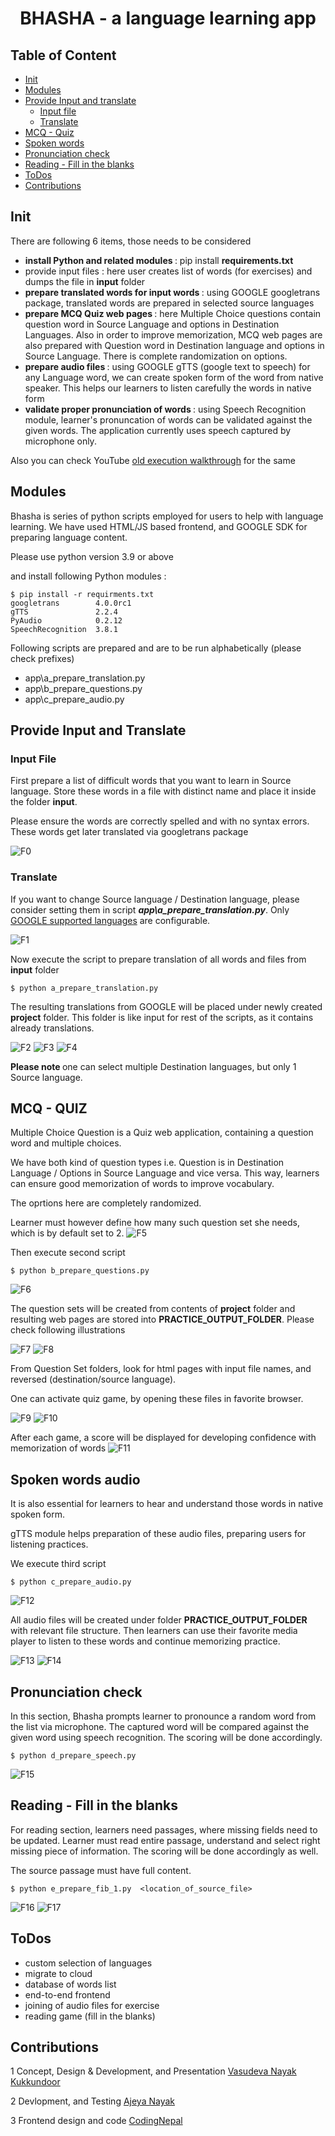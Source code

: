 <h1 align="Center"> BHASHA - a language learning app</h1>

## Table of Content

* [Init](#init)
* [Modules](#modules)
* [Provide Input and translate ](#input)
    + [Input file](#ipfile)
    + [Translate](#trans)
* [MCQ - Quiz](#mcq)
* [Spoken words](#audio)
* [Pronunciation check](#pronounce)
* [Reading - Fill in the blanks](#reading1)
* [ToDos](#todo)
* [Contributions](#contributions)

## <a name="init"></a> Init

There are following 6 items, those needs to be considered

* <b> install Python and related modules </b> : pip install  <b> requirements.txt </b>
* provide input files : here user creates list of words (for exercises) and dumps the file in <b>input</b> folder
* <b> prepare translated words for input words </b>: using GOOGLE googletrans package, translated words are prepared in selected source languages
* <b> prepare MCQ Quiz web pages </b>: here Multiple Choice questions contain question word in Source Language and options in Destination Languages. Also in order to improve memorization, MCQ web pages are also prepared with Question word in Destination language and options in Source Language. There is complete randomization on options.
* <b> prepare audio files </b>: using GOOGLE gTTS (google text to speech) for any  Language word, we can create spoken form of the word from native speaker. This helps our learners to listen carefully the words in native form
* <b> validate proper pronunciation of words </b>: using Speech Recognition module, learner's pronuncation of words can be validated against the given words. The application currently uses speech captured by microphone only.

Also you can check YouTube [old execution walkthrough](https://www.youtube.com/watch?v=7gZ_o_pPH_4&t=4s) for the same 

## <a name="modules"></a> Modules

Bhasha is series of python scripts employed for users to help with language learning. 
We have used HTML/JS based frontend, and GOOGLE SDK for preparing language content. 


Please use python version 3.9 or above

and install following Python modules :

```shell
$ pip install -r requirments.txt
googletrans        4.0.0rc1
gTTS               2.2.4
PyAudio            0.2.12
SpeechRecognition  3.8.1
```
Following scripts are prepared and are to be run alphabetically (please check prefixes)

* app\a_prepare_translation.py
* app\b_prepare_questions.py
* app\c_prepare_audio.py


## <a name="input"></a> Provide Input and Translate

### <a name="ipfile"></a> Input File<br />

First prepare a list of difficult words that you want to learn in Source language. Store these words in a file with distinct name and place it inside the folder <b>input</b>.

Please ensure the words are correctly spelled and with no syntax errors. These words get later translated via googletrans package

![F0](../images/0_input_file.png)

### <a name="trans"></a> Translate <br />

If you want to change Source language / Destination language, please consider setting them in script <i><b>app\a_prepare_translation.py</i></b>. Only [GOOGLE supported languages](https://cloud.google.com/translate/docs/languages) are configurable.

![F1](../images/1_select_language.png)

Now execute the script to prepare translation of all words and files from <b>input</b> folder

```shell
$ python a_prepare_translation.py
```

The resulting translations from GOOGLE will be placed under newly created <b>project</b> folder. This folder is like input for rest of the scripts, as it contains already translations.

![F2](../images/2_prepare_translation.png)
![F3](../images/3_prepare_translation.png)
![F4](../images/4_translated.png)

<b>Please note </b> one can select multiple Destination languages, but only 1 Source language.

## <a name="mcq"></a> MCQ - QUIZ

Multiple Choice Question is a Quiz web application, containing a question word and multiple choices. 

We have both kind of question types i.e. Question is in Destination Language / Options in Source Language and vice versa. This way, learners can ensure good memorization of words to improve vocabulary.

The oprtions here are completely randomized.

Learner must however define how many such question set she needs, which is by default set to 2. 
![F5](../images/5_practice_set_numbers.png)

Then execute second script

```shell
$ python b_prepare_questions.py
```
![F6](../images/5_prep_mcq.png)

 The question sets will be created from contents of <b>project</b> folder and resulting web pages are stored into <b>PRACTICE_OUTPUT_FOLDER</b>. Please check following illustrations

![F7](../images/6_practice_folders.png)
![F8](../images/7_practice_set_files.png)

From Question Set folders, look for html pages with input file names, and reversed (destination/source language). 

One can activate quiz game, by opening these files in favorite browser.

![F9](../images/8_mcq_p.png)
![F10](../images/9_mcq_r_p.png)

After each game, a score will be displayed for developing confidence with memorization of words
![F11](../images/10_mcq_result.png)

## <a name="audio"></a> Spoken words audio

It is also essential for learners to hear and understand those words in native spoken form.

gTTS module helps preparation of these audio files, preparing users for listening practices.

We execute third script 

```shell
$ python c_prepare_audio.py
```
![F12](../images/11_prepare_audio.png)

All audio files will be created under folder  <b>PRACTICE_OUTPUT_FOLDER</b> with relevant file structure. Then learners can use their favorite media player to listen to these words and continue memorizing practice.

![F13](../images/12_location_audio.png)
![F14](../images/13_play_audio.png)

## <a name="pronounce"></a> Pronunciation check

In this section, Bhasha prompts learner to pronounce a random word from the list via microphone. The captured word will be compared against the given word using speech recognition. The scoring will be done accordingly.

```shell
$ python d_prepare_speech.py
```
![F15](../images/14_pronunciation_check.png)

## <a name="reading1"></a> Reading - Fill in the blanks

For reading section, learners need passages, where missing fields need to be updated. Learner must read entire passage, understand and select right missing piece of information. The scoring will be done accordingly as well.

The source passage must have full content. 
```shell
$ python e_prepare_fib_1.py  <location_of_source_file>
```

![F16](../images/15_reading_fib1.png)
![F17](../images/16_reading_fib2.png)

## <a name="todo"></a> ToDos
* custom selection of languages
* migrate to cloud 
* database of words list
* end-to-end frontend 
* joining of audio files for exercise
* reading game (fill in the blanks)


## <a name="contribution"></a> Contributions
1 Concept, Design & Development, and Presentation [Vasudeva Nayak Kukkundoor](https://www.linkedin.com/in/vasudeva-nayak-kukkundoor-04183816/) 

2 Devlopment, and Testing [Ajeya Nayak](https://www.linkedin.com/in/ajeya-nayak-34801766/)

3 Frontend design and code [CodingNepal](https://dev.to/codingnepal/create-a-quiz-app-with-timer-using-html-css-javascript-55lf)
